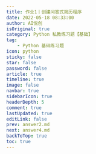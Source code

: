 ```yaml
---
title: 作业1丨创建问答式简历程序
date: 2022-05-18 08:33:00
author: AI悦创
isOriginal: true
category: Python 私教练习题【基础】
tag:
    - Python 基础练习题
icon: python
sticky: false
star: false
password: false
article: true
timeline: true
image: false
navbar: true
sidebarIcon: true
headerDepth: 5
comment: true
lastUpdated: true
editLink: false
prev: answer2.md
next: answer4.md
backToTop: true
toc: true
---
```


